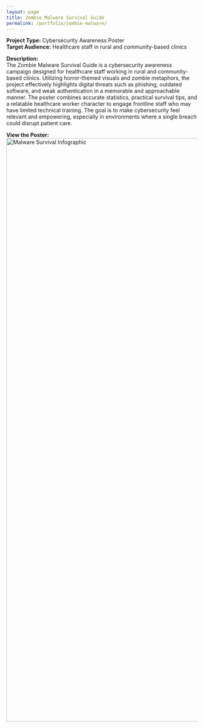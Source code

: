 ```yaml
---
layout: page
title: Zombie Malware Survival Guide
permalink: /portfolio/zombie-malware/
---
```



**Project Type:** Cybersecurity Awareness Poster  
**Target Audience:** Healthcare staff in rural and community-based clinics

**Description:**  
The Zombie Malware Survival Guide is a cybersecurity awareness campaign designed for healthcare staff working in rural and community-based clinics. Utilizing horror-themed visuals and zombie metaphors, the project effectively highlights digital threats such as phishing, outdated software, and weak authentication in a memorable and approachable manner. The poster combines accurate statistics, practical survival tips, and a relatable healthcare worker character to engage frontline staff who may have limited technical training. The goal is to make cybersecurity feel relevant and empowering, especially in environments where a single breach could disrupt patient care.  

**View the Poster:**  
<img width="1024" height="1536" alt="Malware Survival Infographic" src="https://github.com/user-attachments/assets/cefd3564-1568-4a9e-ad02-c83173cf0729" />





